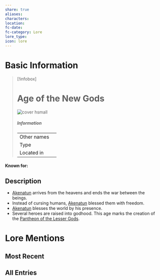 ```yaml
---
share: true
aliases: 
characters: 
location: 
fc-date: 
fc-category: Lore
lore_type: 
icon: lore
---
```

# Basic Information
> [!infobox]
> # Age of the New Gods
> ![cover hsmall](insertimage.png)
> ##### Information
> |   |  |
> | ---- | ---- |
> | Other names | |
> | Type||
> | Located in | |
#### Known for:
## Description
- [Akenatun](../../Deities/Old%20Gods/Akenatun.md) arrives from the heavens and ends the war between the beings.
- Instead of cursing humans, [Akenatun](../../Deities/Old%20Gods/Akenatun.md) blessed them with freedom. 
- [Akenatun](../../Deities/Old%20Gods/Akenatun.md) blesses the world by his presence.
- Several heroes are raised into godhood. This age marks the creation of the [Pantheon of the Lesser Gods](../../Deities/New%20Gods/Pantheon%20of%20the%20Lesser%20Gods.md).
# Lore Mentions
## Most Recent

## All Entries
